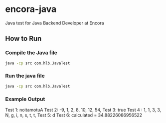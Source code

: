# encora-java
Java test for Java Backend Developer at Encora

## How to Run

### Compile the Java file
```bash
java -cp src com.hlb.JavaTest
```
### Run the java file

```bash
java -cp src com.hlb.JavaTest
```
### Example Output

Test 1: noitamotuA
Test 2: -9, 1, 2, 8, 10, 12, 54, 
Test 3: true
Test 4 : 1, 1, 3, 3, N, g, i, n, s, t, t, 
Test 5: d
Test 6: calculated = 34.88226086956522
